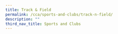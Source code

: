 ```yaml
---
title: Track & Field
permalink: /cca/sports-and-clubs/track-n-field/
description: ""
third_nav_title: Sports and Clubs
---
```

